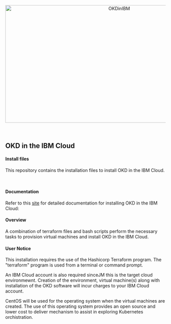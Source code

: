
<p align="center">
  <img src="./images/okdOnibm2.png?raw=true" alt="OKDinIBM" width="700" height="370">
</p>

<br>

## OKD in the IBM Cloud

#### Install files

This repository contains the installation files to install OKD in the IBM Cloud.

<br>

#### Documentation

Refer to this [site](https://pages.github.ibm.com/hc-coc/okd-docs/) for detailed documentation for installing OKD in the IBM Cloud:

#### Overview

A combination of terraform files and bash scripts perform the necessary tasks to provision virtual machines and install OKD in the IBM Cloud.  

#### User Notice

This installation requires the use of the Hashicorp Terraform program.  The "terraform" program is used from a terminal or command prompt.  

An IBM Cloud account is also required sinceJM this is the target cloud environmewnt.  Creation of the environment, virtual machine(s) along with installation of the OKD software will incur charges to your IBM Cloud account.

CentOS will be used for the operating system when the virtual machines are created.  The use of this operating system provides an open source and lower cost to deliver mechanism to assist in exploring Kubernetes orchistration.

